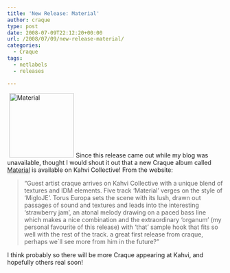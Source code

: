 ```yaml
---
title: 'New Release: Material'
author: craque
type: post
date: 2008-07-09T22:12:20+00:00
url: /2008/07/09/new-release-material/
categories:
  - Craque
tags:
  - netlabels
  - releases

---
```

[<img class="alignleft size-thumbnail wp-image-95" title="Material" src="https://sounding.com/blog/wp-content/uploads/2008/07/material-150x150.jpg" alt="Material" hspace="5" width="150" height="150" srcset="https://sounding.com/blog/wp-content/uploads/2008/07/material-150x150.jpg 150w, https://sounding.com/blog/wp-content/uploads/2008/07/material-300x300.jpg 300w, https://sounding.com/blog/wp-content/uploads/2008/07/material.jpg 550w" sizes="(max-width: 150px) 100vw, 150px" />][1]Since this release came out while my blog was unavailable, thought I would shout it out that a new Craque album called <a title="Material" href="http://www.kahvi.org/releases.php?release_number=249" target="_blank">Material</a> is available on Kahvi Collective! From the website:

> &#8220;Guest artist craque arrives on Kahvi Collective with a unique blend of textures and IDM elements. Five track &#8216;Material&#8217; verges on the style of &#8216;MigloJE&#8217;. Torus Europa sets the scene with its lush, drawn out passages of sound and textures and leads into the interesting &#8216;strawberry jam&#8217;, an atonal melody drawing on a paced bass line which makes a nice combination and the extraordinary &#8216;organum&#8217; (my personal favourite of this release) with &#8216;that&#8217; sample hook that fits so well with the rest of the track. a great first release from craque, perhaps we\`ll see more from him in the future?&#8221;

I think probably so there will be more Craque appearing at Kahvi, and hopefully others real soon!

 [1]: https://sounding.com/blog/wp-content/uploads/2008/07/material.jpg